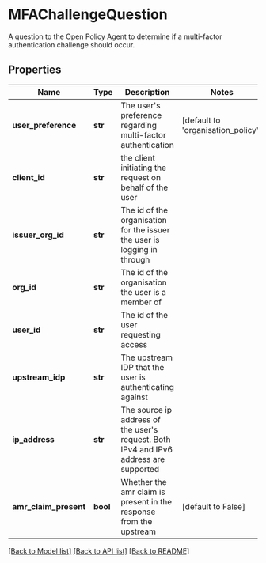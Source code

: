 # MFAChallengeQuestion

A question to the Open Policy Agent to determine if a multi-factor authentication challenge should occur.
## Properties
Name | Type | Description | Notes
------------ | ------------- | ------------- | -------------
**user_preference** | **str** | The user&#39;s preference regarding multi-factor authentication | [default to 'organisation_policy']
**client_id** | **str** | the client initiating the request on behalf of the user | 
**issuer_org_id** | **str** | The id of the organisation for the issuer the user is logging in through | 
**org_id** | **str** | The id of the organisation the user is a member of | 
**user_id** | **str** | The id of the user requesting access | 
**upstream_idp** | **str** | The upstream IDP that the user is authenticating against | 
**ip_address** | **str** | The source ip address of the user&#39;s request. Both IPv4 and IPv6 address are supported | 
**amr_claim_present** | **bool** | Whether the amr claim is present in the response from the upstream | [default to False]

[[Back to Model list]](../README.md#documentation-for-models) [[Back to API list]](../README.md#documentation-for-api-endpoints) [[Back to README]](../README.md)


